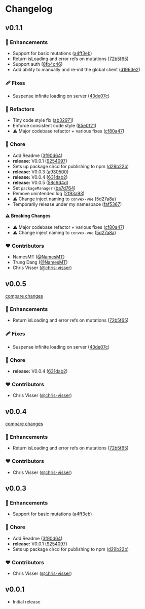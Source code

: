 # Changelog


## v0.1.1


### 🚀 Enhancements

- Support for basic mutations ([a4ff3eb](https://github.com/namesmt/convex-vue/commit/a4ff3eb))
- Return isLoading and error refs on mutations ([72b5f65](https://github.com/namesmt/convex-vue/commit/72b5f65))
- Support auth ([8fb4c46](https://github.com/namesmt/convex-vue/commit/8fb4c46))
- Add ability to manually and re-init the global client ([d1963e2](https://github.com/namesmt/convex-vue/commit/d1963e2))

### 🩹 Fixes

- Suspense infinite loading on server ([43de07c](https://github.com/namesmt/convex-vue/commit/43de07c))

### 💅 Refactors

- Tiny code style fix ([ab32971](https://github.com/namesmt/convex-vue/commit/ab32971))
- Enforce consistent code style ([85e0f21](https://github.com/namesmt/convex-vue/commit/85e0f21))
- ⚠️  Major codebase refactor + various fixes ([cf80a47](https://github.com/namesmt/convex-vue/commit/cf80a47))

### 🏡 Chore

- Add Readme ([3f90d64](https://github.com/namesmt/convex-vue/commit/3f90d64))
- **release:** V0.0.1 ([9254097](https://github.com/namesmt/convex-vue/commit/9254097))
- Sets up package ci/cd for publishing to npm ([d29b22b](https://github.com/namesmt/convex-vue/commit/d29b22b))
- **release:** V0.0.3 ([a930500](https://github.com/namesmt/convex-vue/commit/a930500))
- **release:** V0.0.4 ([631dab2](https://github.com/namesmt/convex-vue/commit/631dab2))
- **release:** V0.0.5 ([58c9d4d](https://github.com/namesmt/convex-vue/commit/58c9d4d))
- Set `packageManager` ([ba7d764](https://github.com/namesmt/convex-vue/commit/ba7d764))
- Remove unintended log ([2f93a93](https://github.com/namesmt/convex-vue/commit/2f93a93))
- ⚠️  Change inject naming to `convex-vue` ([5d27a8a](https://github.com/namesmt/convex-vue/commit/5d27a8a))
- Temporarily release under my namespace ([faf5367](https://github.com/namesmt/convex-vue/commit/faf5367))

#### ⚠️ Breaking Changes

- ⚠️  Major codebase refactor + various fixes ([cf80a47](https://github.com/namesmt/convex-vue/commit/cf80a47))
- ⚠️  Change inject naming to `convex-vue` ([5d27a8a](https://github.com/namesmt/convex-vue/commit/5d27a8a))

### ❤️ Contributors

- NamesMT ([@NamesMT](https://github.com/NamesMT))
- Trung Dang ([@NamesMT](https://github.com/NamesMT))
- Chris Visser ([@chris-visser](https://github.com/chris-visser))

## v0.0.5

[compare changes](https://github.com/chris-visser/convex-vue/compare/v0.0.3...v0.0.5)

### 🚀 Enhancements

- Return isLoading and error refs on mutations ([72b5f65](https://github.com/chris-visser/convex-vue/commit/72b5f65))

### 🩹 Fixes

- Suspense infinite loading on server ([43de07c](https://github.com/chris-visser/convex-vue/commit/43de07c))

### 🏡 Chore

- **release:** V0.0.4 ([631dab2](https://github.com/chris-visser/convex-vue/commit/631dab2))

### ❤️ Contributors

- Chris Visser ([@chris-visser](https://github.com/chris-visser))

## v0.0.4

[compare changes](https://github.com/chris-visser/convex-vue/compare/v0.0.3...v0.0.4)

### 🚀 Enhancements

- Return isLoading and error refs on mutations ([72b5f65](https://github.com/chris-visser/convex-vue/commit/72b5f65))

### ❤️ Contributors

- Chris Visser ([@chris-visser](https://github.com/chris-visser))

## v0.0.3


### 🚀 Enhancements

- Support for basic mutations ([a4ff3eb](https://github.com/chris-visser/convex-vue/commit/a4ff3eb))

### 🏡 Chore

- Add Readme ([3f90d64](https://github.com/chris-visser/convex-vue/commit/3f90d64))
- **release:** V0.0.1 ([9254097](https://github.com/chris-visser/convex-vue/commit/9254097))
- Sets up package ci/cd for publishing to npm ([d29b22b](https://github.com/chris-visser/convex-vue/commit/d29b22b))

### ❤️ Contributors

- Chris Visser ([@chris-visser](https://github.com/chris-visser))

## v0.0.1

- Initial release

